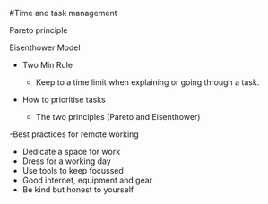 #Time and task management

Pareto principle

Eisenthower Model


- Two Min Rule
  * Keep to a time limit when explaining or going through a task.


- How to prioritise tasks
  * The two principles (Pareto and Eisenthower)



-Best practices for remote working
  * Dedicate a space for work
  * Dress for a working day
  * Use tools to keep focussed
  * Good internet, equipment and gear
  * Be kind but honest to yourself
